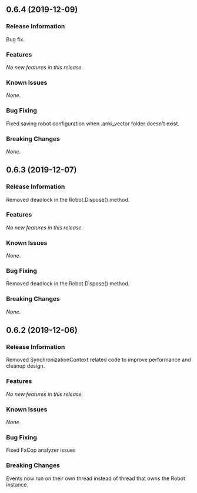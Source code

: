 ## 0.6.4 (2019-12-09)

### Release Information

Bug fix.

### Features

*No new features in this release.*

### Known Issues

*None*.

### Bug Fixing

Fixed saving robot configuration when .anki_vector folder doesn't exist.

### Breaking Changes

*None*.


## 0.6.3 (2019-12-07)

### Release Information

Removed deadlock in the Robot.Dispose() method.  

### Features

*No new features in this release.*

### Known Issues

*None*.

### Bug Fixing

Removed deadlock in the Robot.Dispose() method.  

### Breaking Changes

*None*.


## 0.6.2 (2019-12-06)

### Release Information

Removed SynchronizationContext related code to improve performance and cleanup design.  

### Features

*No new features in this release.*

### Known Issues

*None*.

### Bug Fixing

Fixed FxCop analyzer issues

### Breaking Changes

Events now run on their own thread instead of thread that owns the Robot instance.


